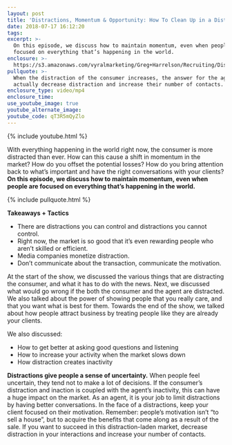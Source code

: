 ```yaml
---
layout: post
title: 'Distractions, Momentum & Opportunity: How To Clean Up in a Distracted Market'
date: 2018-07-17 16:12:20
tags:
excerpt: >-
  On this episode, we discuss how to maintain momentum, even when people are
  focused on everything that’s happening in the world.
enclosure: >-
  https://s3.amazonaws.com/vyralmarketing/Greg+Harrelson/Recruiting/Distractions.mp4
pullquote: >-
  When the distraction of the consumer increases, the answer for the agent is to
  actually decrease distraction and increase their number of contacts.
enclosure_type: video/mp4
enclosure_time:
use_youtube_image: true
youtube_alternate_image:
youtube_code: qT3R5mQyZlo
---
```


{% include youtube.html %}

With everything happening in the world right now, the consumer is more distracted than ever. How can this cause a shift in momentum in the market? How do you offset the potential losses? How do you bring attention back to what’s important and have the right conversations with your clients? **On this episode, we discuss how to maintain momentum, even when people are focused on everything that’s happening in the world.**

{% include pullquote.html %}

**Takeaways + Tactics**

* There are distractions you can control and distractions you cannot control.
* Right now, the market is so good that it’s even rewarding people who aren’t skilled or efficient.
* Media companies monetize distraction.
* Don’t communicate about the transaction, communicate the motivation.

At the start of the show, we discussed the various things that are distracting the consumer, and what it has to do with the news. Next, we discussed what would go wrong if the both the consumer and the agent are distracted. We also talked about the power of showing people that you really care, and that you want what is best for them. Towards the end of the show, we talked about how people attract business by treating people like they are already your clients.

We also discussed:

* How to get better at asking good questions and listening
* How to increase your activity when the market slows down
* How distraction creates inactivity

**Distractions give people a sense of uncertainty.** When people feel uncertain, they tend not to make a lot of decisions. If the consumer’s distraction and inaction is coupled with the agent’s inactivity, this can have a huge impact on the market. As an agent, it is your job to limit distractions by having better conversations. In the face of a distractions, keep your client focused on their motivation. Remember: people’s motivation isn’t “to sell a house”, but to acquire the benefits that come along as a result of the sale. If you want to succeed in this distraction-laden market, decrease distraction in your interactions and increase your number of contacts.